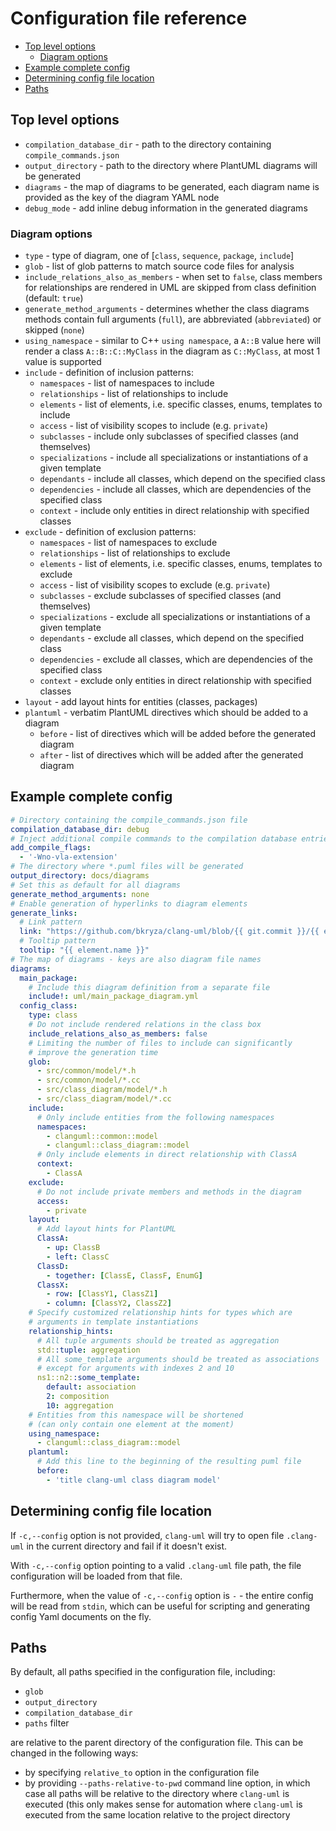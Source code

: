 # Configuration file reference

<!-- toc -->

* [Top level options](#top-level-options)
  * [Diagram options](#diagram-options)
* [Example complete config](#example-complete-config)
* [Determining config file location](#determining-config-file-location)
* [Paths](#paths)

<!-- tocstop -->

## Top level options
* `compilation_database_dir` - path to the directory containing `compile_commands.json`
* `output_directory` - path to the directory where PlantUML diagrams will be generated
* `diagrams` - the map of diagrams to be generated, each diagram name is provided as
             the key of the diagram YAML node
* `debug_mode` - add inline debug information in the generated diagrams

### Diagram options
* `type` - type of diagram, one of [`class`, `sequence`, `package`, `include`]
* `glob` - list of glob patterns to match source code files for analysis
* `include_relations_also_as_members` - when set to `false`, class members for relationships are rendered in UML are skipped from class definition (default: `true`)
* `generate_method_arguments` - determines whether the class diagrams methods contain full arguments (`full`), are abbreviated (`abbreviated`) or skipped (`none`)
* `using_namespace` - similar to C++ `using namespace`, a `A::B` value here will render a class `A::B::C::MyClass` in the diagram as `C::MyClass`, at most 1 value is supported
* `include` - definition of inclusion patterns:
    * `namespaces` - list of namespaces to include
    * `relationships` - list of relationships to include
    * `elements` - list of elements, i.e. specific classes, enums, templates to include
    * `access` - list of visibility scopes to include (e.g. `private`)
    * `subclasses` - include only subclasses of specified classes (and themselves)
    * `specializations` - include all specializations or instantiations of a given template
    * `dependants` - include all classes, which depend on the specified class
    * `dependencies` - include all classes, which are dependencies of the specified class
    * `context` - include only entities in direct relationship with specified classes
* `exclude` - definition of exclusion patterns:
    * `namespaces` - list of namespaces to exclude
    * `relationships` - list of relationships to exclude
    * `elements` - list of elements, i.e. specific classes, enums, templates to exclude
    * `access` - list of visibility scopes to exclude (e.g. `private`)
    * `subclasses` - exclude subclasses of specified classes (and themselves)
    * `specializations` - exclude all specializations or instantiations of a given template
    * `dependants` - exclude all classes, which depend on the specified class
    * `dependencies` - exclude all classes, which are dependencies of the specified class
    * `context` - exclude only entities in direct relationship with specified classes
* `layout` - add layout hints for entities (classes, packages)
* `plantuml` - verbatim PlantUML directives which should be added to a diagram
    * `before` - list of directives which will be added before the generated diagram
    * `after` - list of directives which will be added after the generated diagram

## Example complete config

```yaml
# Directory containing the compile_commands.json file
compilation_database_dir: debug
# Inject additional compile commands to the compilation database entries
add_compile_flags:
  - '-Wno-vla-extension'
# The directory where *.puml files will be generated
output_directory: docs/diagrams
# Set this as default for all diagrams
generate_method_arguments: none
# Enable generation of hyperlinks to diagram elements
generate_links:
  # Link pattern
  link: "https://github.com/bkryza/clang-uml/blob/{{ git.commit }}/{{ element.source.path }}#L{{ element.source.line }}"
  # Tooltip pattern
  tooltip: "{{ element.name }}"
# The map of diagrams - keys are also diagram file names
diagrams:
  main_package:
    # Include this diagram definition from a separate file
    include!: uml/main_package_diagram.yml
  config_class:
    type: class
    # Do not include rendered relations in the class box
    include_relations_also_as_members: false
    # Limiting the number of files to include can significantly
    # improve the generation time
    glob:
      - src/common/model/*.h
      - src/common/model/*.cc
      - src/class_diagram/model/*.h
      - src/class_diagram/model/*.cc
    include:
      # Only include entities from the following namespaces
      namespaces:
        - clanguml::common::model
        - clanguml::class_diagram::model
      # Only include elements in direct relationship with ClassA
      context:
        - ClassA
    exclude:
      # Do not include private members and methods in the diagram
      access:
        - private
    layout:
      # Add layout hints for PlantUML
      ClassA:
        - up: ClassB
        - left: ClassC
      ClassD:
        - together: [ClassE, ClassF, EnumG]
      ClassX:
        - row: [ClassY1, ClassZ1]
        - column: [ClassY2, ClassZ2]
    # Specify customized relationship hints for types which are
    # arguments in template instantiations
    relationship_hints:
      # All tuple arguments should be treated as aggregation
      std::tuple: aggregation
      # All some_template arguments should be treated as associations
      # except for arguments with indexes 2 and 10
      ns1::n2::some_template:
        default: association
        2: composition
        10: aggregation          
    # Entities from this namespace will be shortened
    # (can only contain one element at the moment)
    using_namespace:
      - clanguml::class_diagram::model
    plantuml:
      # Add this line to the beginning of the resulting puml file
      before:
        - 'title clang-uml class diagram model'
```

## Determining config file location

If `-c,--config` option is not provided, `clang-uml` will try to open file
`.clang-uml` in the current directory and fail if it doesn't exist.

With `-c,--config` option pointing to a valid `.clang-uml` file path, the file
configuration will be loaded from that file.

Furthermore, when the value of `-c,--config` option is `-` - the entire config
will be read from `stdin`, which can be useful for scripting and generating
config Yaml documents on the fly.

## Paths
By default, all paths specified in the configuration file, including:

* `glob`
* `output_directory`
* `compilation_database_dir`
* `paths` filter

are relative to the parent directory of the configuration file. This can be
changed in the following ways:
* by specifying `relative_to` option in the configuration file
* by providing `--paths-relative-to-pwd` command line option, in which
  case all paths will be relative to the directory where `clang-uml` is
  executed (this only makes sense for automation where `clang-uml` is executed
  from the same location relative to the project directory